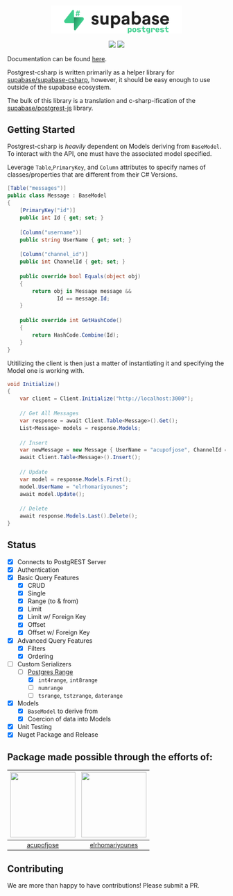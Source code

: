 <p align="center">
<img width="300" src=".github/logo.png"/>
</p>

<p align="center">
  <img src="https://github.com/supabase/postgrest-csharp/workflows/Build%20And%20Test/badge.svg"/>
<a href="https://www.nuget.org/packages/postgrest-csharp/">
  <img src="https://img.shields.io/badge/dynamic/json?color=green&label=Nuget%20Release&query=data[0].version&url=https%3A%2F%2Fazuresearch-usnc.nuget.org%2Fquery%3Fq%3Dpackageid%3Apostgrest-csharp"/>
</a>
</p>

Documentation can be found [here](https://supabase.github.io/postgrest-csharp/api/Postgrest.html).

Postgrest-csharp is written primarily as a helper library for [supabase/supabase-csharp](https://github.com/supabase/supabase-csharp), however, it should be easy enough to use outside of the supabase ecosystem.

The bulk of this library is a translation and c-sharp-ification of the [supabase/postgrest-js](https://github.com/supabase/postgrest-js) library.

## Getting Started

Postgrest-csharp is _heavily_ dependent on Models deriving from `BaseModel`. To interact with the API, one must have the associated
model specified.

Leverage `Table`,`PrimaryKey`, and `Column` attributes to specify names of classes/properties that are different from their C# Versions.

```c#
[Table("messages")]
public class Message : BaseModel
{
    [PrimaryKey("id")]
    public int Id { get; set; }

    [Column("username")]
    public string UserName { get; set; }

    [Column("channel_id")]
    public int ChannelId { get; set; }

    public override bool Equals(object obj)
    {
        return obj is Message message &&
                Id == message.Id;
    }

    public override int GetHashCode()
    {
        return HashCode.Combine(Id);
    }
}
```

Utitilizing the client is then just a matter of instantiating it and specifying the Model one is working with.

```c#
void Initialize()
{
    var client = Client.Initialize("http://localhost:3000");

    // Get All Messages
    var response = await Client.Table<Message>().Get();
    List<Message> models = response.Models;

    // Insert
    var newMessage = new Message { UserName = "acupofjose", ChannelId = 1 };
    await Client.Table<Message>().Insert();

    // Update
    var model = response.Models.First();
    model.UserName = "elrhomariyounes";
    await model.Update();

    // Delete
    await response.Models.Last().Delete();
}
```

## Status

- [x] Connects to PostgREST Server
- [x] Authentication
- [x] Basic Query Features
  - [x] CRUD
  - [x] Single
  - [x] Range (to & from)
  - [x] Limit
  - [x] Limit w/ Foreign Key
  - [x] Offset
  - [x] Offset w/ Foreign Key
- [x] Advanced Query Features
  - [x] Filters
  - [x] Ordering
- [ ] Custom Serializers
  - [ ] [Postgres Range](https://www.postgresql.org/docs/9.3/rangetypes.html)
    - [x] `int4range`, `int8range`
    - [ ] `numrange`
    - [ ] `tsrange`, `tstzrange`, `daterange`
- [x] Models
  - [x] `BaseModel` to derive from
  - [x] Coercion of data into Models
- [x] Unit Testing
- [x] Nuget Package and Release

## Package made possible through the efforts of:

| <img src="https://github.com/acupofjose.png" width="150" height="150"> | <img src="https://github.com/elrhomariyounes.png" width="150" height="150"> |
| :--------------------------------------------------------------------: | :-------------------------------------------------------------------------: |
|              [acupofjose](https://github.com/acupofjose)               |            [elrhomariyounes](https://github.com/elrhomariyounes)            |

## Contributing

We are more than happy to have contributions! Please submit a PR.
